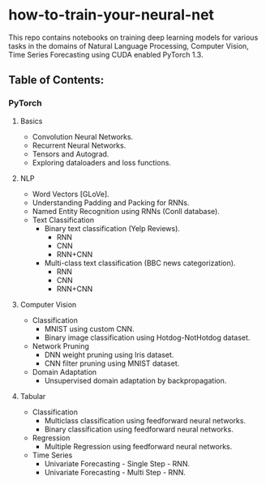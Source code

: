 # how-to-train-your-neural-net


This repo contains notebooks on training deep learning models for various tasks in the domains of Natural Language Processing, Computer Vision, Time Series Forecasting using CUDA enabled PyTorch 1.3. 


## Table of Contents: 

### PyTorch
1. Basics
    * Convolution Neural Networks. 
    * Recurrent Neural Networks.
    * Tensors and Autograd.
    * Exploring dataloaders and loss functions.


2. NLP
    * Word Vectors [GLoVe].
    * Understanding Padding and Packing for RNNs.
    * Named Entity Recognition using RNNs (Conll database).
    * Text Classification
        * Binary text classification (Yelp Reviews).
            * RNN
            * CNN
            * RNN+CNN
        * Multi-class text classification (BBC news categorization).
            * RNN
            * CNN
            * RNN+CNN

3. Computer Vision
    * Classification
        * MNIST using custom CNN.
        * Binary image classification using Hotdog-NotHotdog dataset.
    * Network Pruning
        * DNN weight pruning using Iris dataset.
        * CNN filter pruning using MNIST dataset.
    * Domain Adaptation
        * Unsupervised domain adaptation by backpropagation.




4. Tabular
    * Classification
        * Multiclass classification using feedforward neural networks.
        * Binary classification using feedforward neural networks.
    * Regression
        * Multiple Regression using feedforward neural networks.
    * Time Series
        * Univariate Forecasting - Single Step - RNN.
        * Univariate Forecasting - Multi Step - RNN.		
